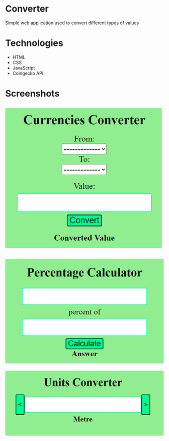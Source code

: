# Converter

Simple web application used to convert different types of values

# Technologies

 - HTML
 - CSS
 - JavaScript
 - Coingecko API

# Screenshots

![img](screenshots/Screenshot_1.png)
---
![img](screenshots/Screenshot_2.png)
---
![img](screenshots/Screenshot_3.png)
